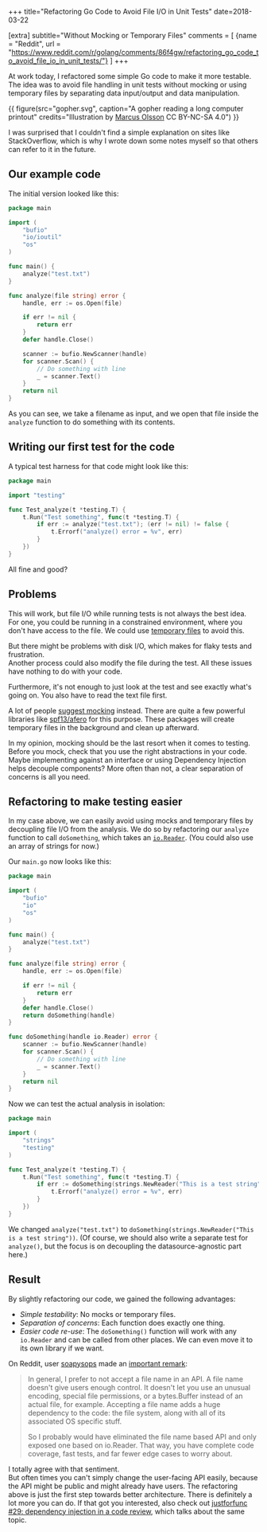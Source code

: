 +++
title="Refactoring Go Code to Avoid File I/O in Unit Tests"
date=2018-03-22

[extra]
subtitle="Without Mocking or Temporary Files"
comments = [
  {name = "Reddit", url = "https://www.reddit.com/r/golang/comments/86f4gw/refactoring_go_code_to_avoid_file_io_in_unit_tests/"}
]
+++

At work today, I refactored some simple Go code to make it more testable.
The idea was to avoid file handling in unit tests without mocking or using temporary files by separating data input/output and data manipulation.

<!-- more -->

{{ figure(src="gopher.svg", caption="A gopher reading a long computer printout" credits="Illustration by [Marcus Olsson](https://github.com/marcusolsson/gophers/) CC BY-NC-SA 4.0") }}

I was surprised that I couldn't find a simple explanation on sites like StackOverflow,
which is why I wrote down some notes myself so that others can refer to it in the future.

## Our example code

The initial version looked like this:

```go
package main

import (
	"bufio"
	"io/ioutil"
	"os"
)

func main() {
	analyze("test.txt")
}

func analyze(file string) error {
	handle, err := os.Open(file)

	if err != nil {
		return err
	}
	defer handle.Close()

	scanner := bufio.NewScanner(handle)
	for scanner.Scan() {
		// Do something with line
		_ = scanner.Text()
	}
	return nil
}
```

As you can see, we take a filename as input, and we open that file inside the `analyze` function to do something with its contents.

## Writing our first test for the code

A typical test harness for that code might look like this:

```go
package main

import "testing"

func Test_analyze(t *testing.T) {
	t.Run("Test something", func(t *testing.T) {
		if err := analyze("test.txt"); (err != nil) != false {
			t.Errorf("analyze() error = %v", err)
		}
	})
}
```

All fine and good?

## Problems

This will work, but file I/O while running tests is not always the best idea.
For one, you could be running in a constrained environment, where you don't have access to the file.
We could use [temporary files](https://stackoverflow.com/a/20924657/270334) to avoid this.

But there might be problems with disk I/O, which makes for flaky tests and frustration.  
Another process could also modify the file during the test.
All these issues have nothing to do with your code.

Furthermore, it's not enough to just look at the test and see exactly what's going on. You also have to read the text file first.

A lot of people [suggest mocking](https://stackoverflow.com/a/37035375/270334) instead.
There are quite a few powerful libraries like [spf13/afero](https://github.com/spf13/afero) for this purpose.
These packages will create temporary files in the background and clean up afterward.

In my opinion, mocking should be the last resort when it comes to testing. Before you mock, check that you use the right abstractions in your code.
Maybe implementing against an interface or using Dependency Injection helps decouple components?
More often than not, a clear separation of concerns is all you need.

## Refactoring to make testing easier

In my case above, we can easily avoid using mocks and temporary files by decoupling file I/O from the analysis.
We do so by refactoring our `analyze` function to call `doSomething`, which takes an [`io.Reader`](https://golang.org/pkg/io/#Reader).
(You could also use an array of strings for now.)

Our `main.go` now looks like this:

```go
package main

import (
	"bufio"
	"io"
	"os"
)

func main() {
	analyze("test.txt")
}

func analyze(file string) error {
	handle, err := os.Open(file)

	if err != nil {
		return err
	}
	defer handle.Close()
	return doSomething(handle)
}

func doSomething(handle io.Reader) error {
	scanner := bufio.NewScanner(handle)
	for scanner.Scan() {
		// Do something with line
		_ = scanner.Text()
	}
	return nil
}
```

Now we can test the actual analysis in isolation:

```go
package main

import (
	"strings"
	"testing"
)

func Test_analyze(t *testing.T) {
	t.Run("Test something", func(t *testing.T) {
		if err := doSomething(strings.NewReader("This is a test string")); (err != nil) != false {
			t.Errorf("analyze() error = %v", err)
		}
	})
}
```

We changed `analyze("test.txt")` to `doSomething(strings.NewReader("This is a test string"))`.
(Of course, we should also write a separate test for `analyze()`, but the focus is on decoupling the datasource-agnostic part here.)

## Result

By slightly refactoring our code, we gained the following advantages:

- _Simple testability_: No mocks or temporary files.
- _Separation of concerns_: Each function does exactly one thing.
- _Easier code re-use_: The `doSomething()` function will work with any `io.Reader` and can be called from other places. We can even move it to its own library if we want.

On Reddit, user [soapysops](https://www.reddit.com/user/soapysops) made an [important remark](https://www.reddit.com/r/golang/comments/86f4gw/refactoring_go_code_to_avoid_file_io_in_unit_tests/dw4l2bq/):

> In general, I prefer to not accept a file name in an API. A file name doesn't give users enough control. It doesn't let you use an unusual encoding, special file permissions, or a bytes.Buffer instead of an actual file, for example. Accepting a file name adds a huge dependency to the code: the file system, along with all of its associated OS specific stuff.
>
> So I probably would have eliminated the file name based API and only exposed one based on io.Reader. That way, you have complete code coverage, fast tests, and far fewer edge cases to worry about.

I totally agree with that sentiment.  
But often times you can't simply change the user-facing API easily, because the API might be public and might already have users.
The refactoring above is just the first step towards better architecture. There is definitely a lot more you can do.
If that got you interested, also check out [justforfunc #29: dependency injection in a code review](https://youtu.be/ifBUfIb7kdo), which talks about the same topic.

